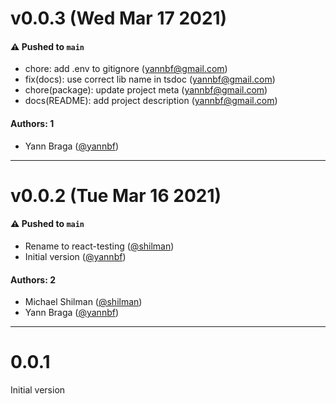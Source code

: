 # v0.0.3 (Wed Mar 17 2021)

#### ⚠️ Pushed to `main`

- chore: add .env to gitignore (yannbf@gmail.com)
- fix(docs): use correct lib name in tsdoc (yannbf@gmail.com)
- chore(package): update project meta (yannbf@gmail.com)
- docs(README): add project description (yannbf@gmail.com)

#### Authors: 1

- Yann Braga ([@yannbf](https://github.com/yannbf))

---

# v0.0.2 (Tue Mar 16 2021)

#### ⚠️ Pushed to `main`

- Rename to react-testing ([@shilman](https://github.com/shilman))
- Initial version ([@yannbf](https://github.com/yannbf))

#### Authors: 2

- Michael Shilman ([@shilman](https://github.com/shilman))
- Yann Braga ([@yannbf](https://github.com/yannbf))

---

# 0.0.1

Initial version

